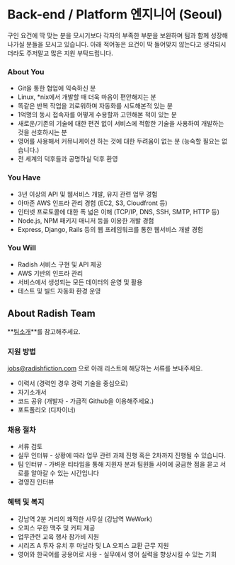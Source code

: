 # Back-end / Platform 엔지니어 (Seoul)

구인 요건에 딱 맞는 분을 모시기보다 각자의 부족한 부분을 보완하며 팀과 함께 성장해나가실 분들을 모시고 있습니다. 아래 적어놓은 요건이 딱 들어맞지 않는다고 생각되시더라도 주저말고 많은 지원 부탁드립니다.

### About You

- Git을 통한 협업에 익숙하신 분
- Linux, *nix에서 개발할 때 더욱 마음이 편안해지는 분
- 똑같은 반복 작업을 괴로워하며 자동화를 시도해본적 있는 분
- 1억명의 동시 접속자를 어떻게 수용할까 고민해본 적이 있는 분
- 새로운/기존의 기술에 대한 편견 없이 서비스에 적합한 기술을 사용하여 개발하는 것을 선호하시는 분
- 영어를 사용해서 커뮤니케이션 하는 것에 대한 두려움이 없는 분 (능숙할 필요는 없습니다.)
- 전 세계의 덕후들과 공명하실 덕후 환영


### You Have

- 3년 이상의 API 및 웹서비스 개발, 유지 관련 업무 경험
- 아마존 AWS 인프라 관리 경험 (EC2, S3, Cloudfront 등)
- 인터넷 프로토콜에 대한 폭 넓은 이해 (TCP/IP, DNS, SSH, SMTP, HTTP 등)
- Node.js, NPM 패키지 매니저 등을 이용한 개발 경험
- Express, Django, Rails 등의 웹 프레임워크를 통한 웹서비스 개발 경험


### You Will

- Radish 서비스 구현 및 API 제공
- AWS 기반의 인프라 관리
- 서비스에서 생성되는 모든 데이터의 운영 및 활용
- 테스트 및 빌드 자동화 환경 운영


## About Radish Team

**[팀소개](https://github.com/radishmedia/team/blob/master/README.md)**를 참고해주세요.


### 지원 방법

jobs@radishfiction.com 으로 아래 리스트에 해당하는 서류를 보내주세요. 

- 이력서 (경력인 경우 경력 기술을 중심으로)
- 자기소개서
- 코드 공유 (개발자 - 가급적 Github을 이용해주세요.) 
- 포트폴리오 (디자이너)


### 채용 절차

- 서류 검토
- 실무 인터뷰 - 상황에 따라 업무 관련 과제 진행 혹은 2차까지 진행될 수 있습니다.
- 팀 인터뷰 - 가벼운 티타임을 통해 지원자 분과 팀원들 사이에 궁금한 점을 묻고 서로를 알아갈 수 있는 시간입니다
- 경영진 인터뷰


### 혜택 및 복지

- 강남역 2분 거리의 쾌적한 사무실 (강남역 WeWork)
- 오피스 무한 맥주 및 커피 제공
- 업무관련 교육 행사 참가비 지원
- 시리즈 A 투자 유치 후 마닐라 및 LA 오피스 교환 근무 지원
- 영어와 한국어를 공용어로 사용 - 실무에서 영어 실력을 향상시킬 수 있는 기회

